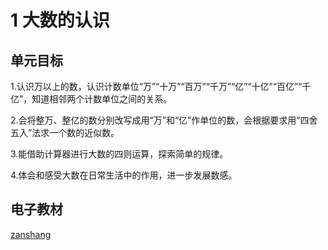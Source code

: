 # 1 大数的认识

## 单元目标

1.认识万以上的数，认识计数单位“万”“十万”“百万”“千万”“亿”“十亿”“百亿”“千亿”，知道相邻两个计数单位之间的关系。

2.会将整万、整亿的数分别改写成用“万”和“亿”作单位的数，会根据要求用“四舍五入”法求一个数的近似数。

3.能借助计算器进行大数的四则运算，探索简单的规律。

4.体会和感受大数在日常生活中的作用，进一步发展数感。

## 电子教材

<Ebook grade="xxsx4a" :pages="2" :paged="32" ></Ebook>

[zanshang](../res/zanshang.md ':include')